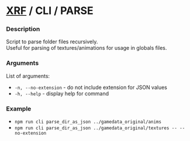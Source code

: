 # [XRF](../../) / CLI / PARSE

### Description

Script to parse folder files recursively. <br/>
Useful for parsing of textures/animations for usage in globals files.

### Arguments

List of arguments:

- `-n, --no-extension` - do not include extension for JSON values
- `-h, --help` - display help for command

### Example

- `npm run cli parse_dir_as_json ../gamedata_original/anims`
- `npm run cli parse_dir_as_json ../gamedata_original/textures -- --no-extension`

